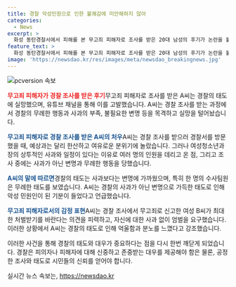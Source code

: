 ```yaml
---
title: 경찰 악성민원으로 인한 불쾌감에 미안해하지 않아
categories:
  - News
excerpt: >
  화성 동탄경찰서에서 피해를 본 무고죄 피해자로 조사를 받은 20대 남성의 후기가 논란을 불러일으키고 있다. 경찰의 무례한 태도와 부당한 대우에 대해 유튜브 채널 억울한 남자를 통해 공개하며 실망을 토로했다. A씨는 경찰의 사과를 원했지만, 변명만 이어가는 태도에 억울함을 토로하며 누명 벗는 데 어려움을 겪었다. 또한, 무효한 신고를 한 B씨의 처벌을 요구하고 있으며, 이 사건은 논란이 계속되고 있다.
feature_text: >
  화성 동탄경찰서에서 피해를 본 무고죄 피해자로 조사를 받은 20대 남성의 후기가 논란을 불러일으키고 있다. 경찰의 무례한 태도와 부당한 대우에 대해 유튜브 채널 억울한 남자를 통해 공개하며 실망을 토로했다. A씨는 경찰의 사과를 원했지만, 변명만 이어가는 태도에 억울함을 토로하며 누명 벗는 데 어려움을 겪었다. 또한, 무효한 신고를 한 B씨의 처벌을 요구하고 있으며, 이 사건은 논란이 계속되고 있다.
image: 'https://newsdao.kr/res/images/meta/newsdao_breakingnews.jpg'
---
```


<p><img src="https://newsdao.kr/res/images/meta/newsdao_breakingnews.jpg" alt="pcversion 속보" /></p>

<p><b><span style="color: #ee2323;">무고죄 피해자가 경찰 조사를 받은 후기</span></b>
​
무고죄 피해자로 조사를 받은 A씨는 경찰의 태도에 실망했으며, 유튜브 채널을 통해 이를 고발했습니다. A씨는 경찰 조사를 받는 과정에서 경찰의 무례한 행동과 사과의 부족, 불필요한 변명 등을 목격하고 실망을 털어놨습니다.</p>

<p><b><span style="color: #1a5490;">무고죄 피해자로 경찰 조사를 받은 A씨의 처우</span></b>
​
A씨는 경찰 조사를 받으러 경찰서를 방문했을 때, 예상과는 달리 한산하고 여유로운 분위기에 놀랐습니다. 그러나 여성청소년과장의 상투적인 사과와 일정이 있다는 이유로 여러 명의 인원을 데리고 온 점, 그리고 조사 중에는 사과가 아닌 변명과 무례한 행동을 당했습니다.</p>

<p><b><span style="color: #1a5490;">A씨의 말에 따르면</span></b>
​
경찰의 태도는 사과보다는 변명에 가까웠으며, 특히 한 명의 수사팀원은 무례한 태도를 보였습니다. A씨는 경찰의 사과가 아닌 변명으로 가득한 태도로 인해 악성 민원인이 된 기분이 들었다고 언급했습니다.</p>

<p><b><span style="color: #1a5490;">무고죄 피해자로서의 감정 표현</span></b>
​
A씨는 경찰 조사에서 무고죄로 신고한 여성 B씨가 최대한 처벌받기를 바란다는 의견을 피력하고, 자신에 대한 사과 없이 엄벌을 요구했습니다. 이러한 상황에서 A씨는 경찰의 태도로 인해 억울함과 분노를 느꼈다고 강조했습니다.</p>

<p>이러한 사건을 통해 경찰의 태도와 대우가 중요하다는 점을 다시 한번 깨닫게 되었습니다. 경찰은 피의자나 피해자에 대해 신중하고 존중받는 대우를 제공해야 함은 물론, 공정한 조사와 태도로 시민들의 신뢰를 얻어야 합니다.</p>
실시간 뉴스 속보는, <a href="https://newsdao.kr" rel="dofollow">https://newsdao.kr</a>


